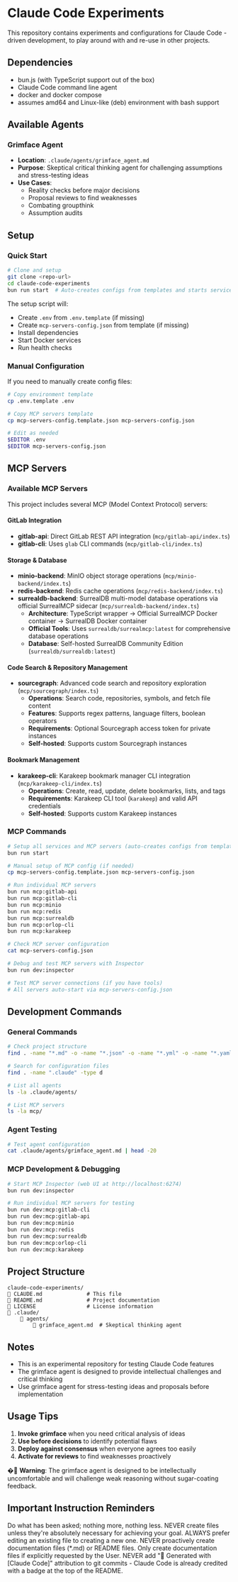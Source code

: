 # Claude Code Experiments

This repository contains experiments and configurations for Claude Code -driven
development, to play around with and re-use in other projects.

## Dependencies

- bun.js (with TypeScript support out of the box)
- Claude Code command line agent
- docker and docker compose
- assumes amd64 and Linux-like (deb) environment with bash support

## Available Agents

### Grimface Agent

- **Location**: `.claude/agents/grimface_agent.md`
- **Purpose**: Skeptical critical thinking agent for challenging assumptions and
  stress-testing ideas
- **Use Cases**:
  - Reality checks before major decisions
  - Proposal reviews to find weaknesses
  - Combating groupthink
  - Assumption audits

## Setup

### Quick Start

```bash
# Clone and setup
git clone <repo-url>
cd claude-code-experiments
bun run start  # Auto-creates configs from templates and starts services
```

The setup script will:

- Create `.env` from `.env.template` (if missing)
- Create `mcp-servers-config.json` from template (if missing)
- Install dependencies
- Start Docker services
- Run health checks

### Manual Configuration

If you need to manually create config files:

```bash
# Copy environment template
cp .env.template .env

# Copy MCP servers template
cp mcp-servers-config.template.json mcp-servers-config.json

# Edit as needed
$EDITOR .env
$EDITOR mcp-servers-config.json
```

## MCP Servers

### Available MCP Servers

This project includes several MCP (Model Context Protocol) servers:

#### GitLab Integration

- **gitlab-api**: Direct GitLab REST API integration (`mcp/gitlab-api/index.ts`)
- **gitlab-cli**: Uses `glab` CLI commands (`mcp/gitlab-cli/index.ts`)

#### Storage & Database

- **minio-backend**: MinIO object storage operations
  (`mcp/minio-backend/index.ts`)
- **redis-backend**: Redis cache operations (`mcp/redis-backend/index.ts`)
- **surrealdb-backend**: SurrealDB multi-model database operations via official
  SurrealMCP sidecar (`mcp/surrealdb-backend/index.ts`)
  - **Architecture**: TypeScript wrapper → Official SurrealMCP Docker container
    → SurrealDB Docker container
  - **Official Tools**: Uses `surrealdb/surrealmcp:latest` for comprehensive
    database operations
  - **Database**: Self-hosted SurrealDB Community Edition
    (`surrealdb/surrealdb:latest`)

#### Code Search & Repository Management

- **sourcegraph**: Advanced code search and repository exploration
  (`mcp/sourcegraph/index.ts`)
  - **Operations**: Search code, repositories, symbols, and fetch file content
  - **Features**: Supports regex patterns, language filters, boolean operators
  - **Requirements**: Optional Sourcegraph access token for private instances
  - **Self-hosted**: Supports custom Sourcegraph instances

#### Bookmark Management

- **karakeep-cli**: Karakeep bookmark manager CLI integration
  (`mcp/karakeep-cli/index.ts`)
  - **Operations**: Create, read, update, delete bookmarks, lists, and tags
  - **Requirements**: Karakeep CLI tool (`karakeep`) and valid API credentials
  - **Self-hosted**: Supports custom Karakeep instances

### MCP Commands

```bash
# Setup all services and MCP servers (auto-creates configs from templates)
bun run start

# Manual setup of MCP config (if needed)
cp mcp-servers-config.template.json mcp-servers-config.json

# Run individual MCP servers
bun run mcp:gitlab-api
bun run mcp:gitlab-cli
bun run mcp:minio
bun run mcp:redis
bun run mcp:surrealdb
bun run mcp:orlop-cli
bun run mcp:karakeep

# Check MCP server configuration
cat mcp-servers-config.json

# Debug and test MCP servers with Inspector
bun run dev:inspector

# Test MCP server connections (if you have tools)
# All servers auto-start via mcp-servers-config.json
```

## Development Commands

### General Commands

```bash
# Check project structure
find . -name "*.md" -o -name "*.json" -o -name "*.yml" -o -name "*.yaml" | head -20

# Search for configuration files
find . -name ".claude" -type d

# List all agents
ls -la .claude/agents/

# List MCP servers
ls -la mcp/
```

### Agent Testing

```bash
# Test agent configuration
cat .claude/agents/grimface_agent.md | head -20
```

### MCP Development & Debugging

```bash
# Start MCP Inspector (web UI at http://localhost:6274)
bun run dev:inspector

# Run individual MCP servers for testing
bun run dev:mcp:gitlab-cli
bun run dev:mcp:gitlab-api
bun run dev:mcp:minio
bun run dev:mcp:redis
bun run dev:mcp:surrealdb
bun run dev:mcp:orlop-cli
bun run dev:mcp:karakeep
```

## Project Structure

```text
claude-code-experiments/
   CLAUDE.md              # This file
   README.md              # Project documentation
   LICENSE                # License information
   .claude/
       agents/
           grimface_agent.md  # Skeptical thinking agent
```

## Notes

- This is an experimental repository for testing Claude Code features
- The grimface agent is designed to provide intellectual challenges and critical
  thinking
- Use grimface agent for stress-testing ideas and proposals before
  implementation

## Usage Tips

1. **Invoke grimface** when you need critical analysis of ideas
2. **Use before decisions** to identify potential flaws
3. **Deploy against consensus** when everyone agrees too easily
4. **Activate for reviews** to find weaknesses proactively

� **Warning**: The grimface agent is designed to be intellectually uncomfortable
and will challenge weak reasoning without sugar-coating feedback.

## Important Instruction Reminders

Do what has been asked; nothing more, nothing less. NEVER create files unless
they're absolutely necessary for achieving your goal. ALWAYS prefer editing an
existing file to creating a new one. NEVER proactively create documentation
files (\*.md) or README files. Only create documentation files if explicitly
requested by the User. NEVER add "🤖 Generated with [Claude Code]" attribution
to git commits - Claude Code is already credited with a badge at the top of the
README.
